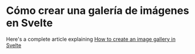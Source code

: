 # Cómo crear una galería de imágenes en Svelte

Here's a complete article explaining [How to create an image gallery in Svelte](https://alextomas.com/blog/crear-galeria-imagenes-con-svelte)
